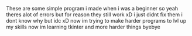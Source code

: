 These are some simple program i made when i was a beginner so yeah
theres alot of errors but for reason they still work xD i just didnt fix them i dont know why but idc xD
now im trying to make harder programs to lvl up my skills
now im learning tkinter and more harder things byebye

